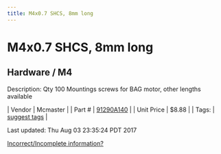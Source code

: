 ```yaml
---
title: M4x0.7 SHCS, 8mm long
---
```


# M4x0.7 SHCS, 8mm long
## Hardware / M4
Description: 	Qty 100 Mountings screws for BAG motor, other lengths available 

| Vendor | Mcmaster | 
| Part # | [91290A140](https://www.mcmaster.com/#91290A140) | 
| Unit Price | $8.88 | 
| Tags: | [suggest tags](https://docs.google.com/forms/d/e/1FAIpQLSeWyY8v3RgOty-MyWmh9U0iivNYN_molChYyS-0U-o-kOAv_g/viewform) | 

Last updated: Thu Aug 03 23:35:24 PDT 2017

 [Incorrect/Incomplete information?](https://docs.google.com/forms/d/e/1FAIpQLSeWyY8v3RgOty-MyWmh9U0iivNYN_molChYyS-0U-o-kOAv_g/viewform)